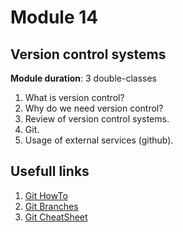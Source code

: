 
# Module 14

## Version control systems

**Module duration**: 3 double-classes

1. What is version control?
2. Why do we need version control?
3. Review of version control systems.
4. Git.
5. Usage of external services (github).

## Usefull links

1. [Git HowTo](https://githowto.com)
2. [Git Branches](https://learngitbranching.js.org/)
2. [Git CheatSheet](https://education.github.com/git-cheat-sheet-education.pdf)
